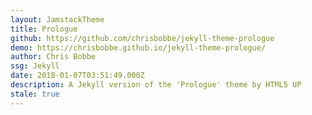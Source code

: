 ```yaml
---
layout: JamstackTheme
title: Prologue
github: https://github.com/chrisbobbe/jekyll-theme-prologue
demo: https://chrisbobbe.github.io/jekyll-theme-prologue/
author: Chris Bobbe
ssg: Jekyll
date: 2018-01-07T03:51:49.000Z
description: A Jekyll version of the 'Prologue' theme by HTML5 UP
stale: true
---
```

